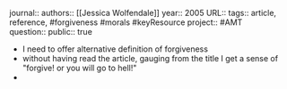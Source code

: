 journal::
authors:: [[Jessica Wolfendale]] 
year:: 2005
URL::
tags:: article, reference, #forgiveness #morals #keyResource 
project:: #AMT  
question::
public:: true

- I need to offer alternative definition of forgiveness
- without having read the article, gauging from the title I get a sense of "forgive! or you will go to hell!"
-